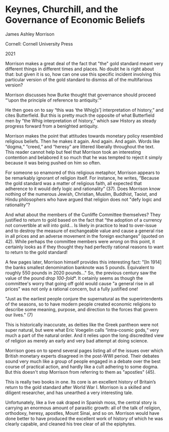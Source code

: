 # Keynes, Churchill, and the Governance of Economic Beliefs

James Ashley Morrison

Cornell: Cornell University Press

2021


Morrison makes a great deal of the fact that "the" gold standard meant very
different things in different times and places. No doubt he is right about
that: but given it is so, how can one use this specific incident involving this
particular version of the gold standard to dismiss all of the multifarious
version?


Morrison discusses how Burke thought that governance should proceed “‘upon the
principle of reference to antiquity.’”

He then goes on to say “this was ‘the Whig[s’] interpretation of history,” and
cites Butterfield. But this is pretty much the opposite of what Butterfield men
by “the Whig interpretation of history,” which saw History as steady progress
forward from a benighted antiquity.


Morrison makes the point that attitudes towards monetary policy resembled
religious beliefs. Then he makes it again. And again. And again. Words like
“dogma,“ “creed,“ and “heresy“ are littered liberally throughout the text. This
reader cannot help but feel that Morrison took an interesting contention and
belabored it so much that he was tempted to reject it simply because it was
being pushed on him so often. 

For someone so enamored of this religious metaphor, Morrison appears to be
remarkably ignorant of religion itself. For instance, he writes, “Because the
gold standard was a matter of religious faith, all expected that adherence to
it would defy logic and rationality” (37). Does Morrison know nothing of the
numerous Jewish, Christian, Muslim, Buddhist, Taoist, and Hindu philosophers
who have argued that religion does not "defy logic and rationality”?

And what about the members of the Cunliffe Committee themselves? They justified
to return to gold based on the fact that “the adoption of a currency not
convertible at will into gold… Is likely in practice to lead to over-issue and
to destroy the measure of exchangeable value and cause a general rise in all
prices and an adverse movement in the foreign exchanges” (quoted on 42). While
perhaps the committee members were *wrong* on this point, it certainly looks as
if they thought they had perfectly rational reasons to want to return to the
gold standard!

A few pages later, Morrison himself provides this interesting fact: "[In 1914]
the banks smallest denomination banknote was 5 pounds. Equivalent to
roughly 550 pounds in 2020 pounds..." So, the previous century saw the value of
the pound *drop 100-fold**. It cetainly seems as though the committee's worry
that going off gold would cause "a general rise in all prices" was not only a
rational concern, but a fully justified one!


"Just as the earliest people conjure the supernatural as the superintendents of
the seasons, so to have modern people created economic religions to describe
some meaning, purpose, and direction to the forces that govern our lives." (7)

This is historically inaccurate, as deities like the Greek pantheon were not
super natural, but were what Eric Voegelin calls “intra-cosmic gods,“ very much
a part of the natural order. And it relies upon the long discredited view of
religion as merely an early and very bad attempt at doing science.


Morrison goes on to spend several pages listing all of the issues over which
British monetary experts disagreed in the post-WWI period. Their debates sound
very much like a group of people engaged in a debate over the best course of
practical action, and hardly like a cult adhering to some dogma. But this
doesn't stop Morrison from referring to them as "apostles" (45).


This is really two books in one. Its core is an excellent history of Britain’s
return to the gold standard after World War I. Morrison is a skilled and
diligent researcher, and has unearthed a very interesting tale.

Unfortunately, like a live oak draped in Spanish moss, the central story is
carrying an enormous amount of parasitic growth: all of the talk of religion,
orthodoxy, heresy, apostles, Mount Sinai, and so on. Morrison would have done
better to have produced the excellent work of history of which he was clearly
capable, and cleaned his tree clear of all the epiphytes.

